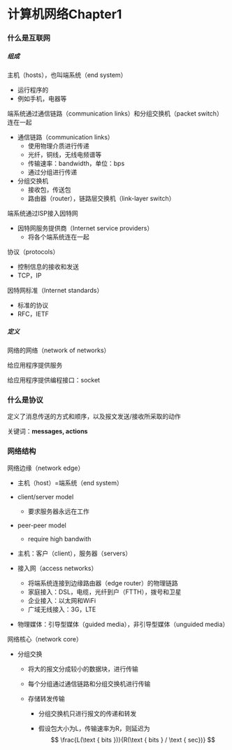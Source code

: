 # 计算机网络Chapter1

### 什么是互联网

##### 组成

主机（hosts），也叫端系统（end system）

- 运行程序的
- 例如手机，电器等

端系统通过通信链路（communication links）和分组交换机（packet switch）连在一起

- 通信链路（communication links）
  - 使用物理介质进行传递
  - 光纤，铜线，无线电频谱等
  - 传输速率：bandwidth，单位：bps
  - 通过分组进行传递
- 分组交换机
  - 接收包，传送包
  - 路由器（router），链路层交换机（link-layer switch）

端系统通过ISP接入因特网

- 因特网服务提供商（Internet service providers）
  - 将各个端系统连在一起

协议（protocols）

- 控制信息的接收和发送
- TCP，IP

因特网标准（Internet standards）

- 标准的协议
- RFC，IETF

##### 定义

网络的网络（network of networks）

给应用程序提供服务

给应用程序提供编程接口：socket

### 什么是协议

定义了消息传送的方式和顺序，以及报文发送/接收所采取的动作

关键词：**messages, actions**

### 网络结构

网络边缘（network edge）

- 主机（host）=端系统（end system）
- client/server model
  - 要求服务器永远在工作
- peer-peer model
  - require high bandwith

- 主机：客户（client），服务器（servers）
- 接入网（access networks）
  - 将端系统连接到边缘路由器（edge router）的物理链路
  - 家庭接入：DSL，电缆，光纤到户（FTTH），拨号和卫星
  - 企业接入：以太网和WiFi
  - 广域无线接入：3G，LTE
- 物理媒体：引导型媒体（guided media），非引导型媒体（unguided media）

网络核心（network core）

- 分组交换

  - 将大的报文分成较小的数据块，进行传输

  - 每个分组通过通信链路和分组交换机进行传输

  - 存储转发传输

    - 分组交换机只进行报文的传递和转发

    - 假设包大小为L，传输速率为R，则延迟为
      $$
      \frac{L(\text { bits })}{R(\text { bits } / \text { sec})}
      $$

